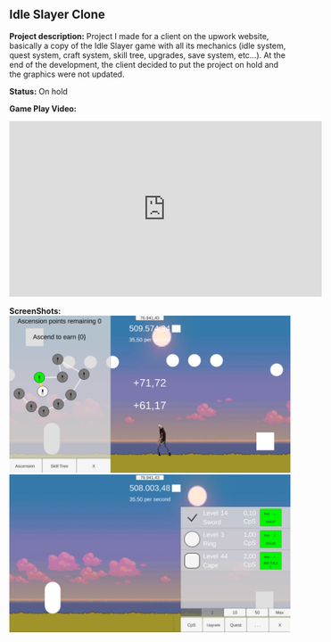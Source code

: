 ## Idle Slayer Clone

**Project description:** 
Project I made for a client on the upwork website, basically a copy of the Idle Slayer game with all its mechanics (idle system, quest system, craft system, skill tree, upgrades, save system, etc...).
At the end of the development, the client decided to put the project on hold and the graphics were not updated.

**Status:** 
On hold

**Game Play Video:** 
<iframe width="560" height="315" src="https://www.youtube.com/embed/wE-S2d2-Exs" title="YouTube video player" frameborder="0" allow="accelerometer; autoplay; clipboard-write; encrypted-media; gyroscope; picture-in-picture; web-share" allowfullscreen></iframe>

**ScreenShots:** 
<img src="images/idleSlayerScreenshot01.png?raw=true"/>
<img src="images/idleSlayerScreenshot02.png?raw=true"/>
